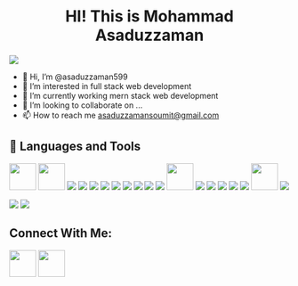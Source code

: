 <h1 style=" text-align: center">HI! This is Mohammad Asaduzzaman</h1>

![](https://komarev.com/ghpvc/?username=asaduzzaman599&color=blue)


- 👋 Hi, I’m @asaduzzaman599
- 👀 I’m interested in full stack web development
- 🌱 I’m currently working  mern stack web development
- 💞️ I’m looking to collaborate on ...
- 📫 How to reach me asaduzzamansoumit@gmail.com


## 🚀 Languages and Tools
<p>
 <img width="48px" src="https://img.icons8.com/external-tal-revivo-shadow-tal-revivo/48/000000/external-html-5-is-a-software-solution-stack-that-defines-the-properties-and-behaviors-of-web-page-logo-shadow-tal-revivo.png"/>
  <img width="48px" src="https://img.icons8.com/color/30/000000/css3.png"/>
  <img src="https://img.icons8.com/color/48/000000/bootstrap.png"/>
  <img src="https://img.icons8.com/color/48/000000/javascript--v1.png"/>
  <img src="https://img.icons8.com/?size=48&id=wPohyHO_qO1a&format=png"/>
  <img src="https://img.icons8.com/?size=48&id=r2OarXWQc7B6&format=png"/>
<!--   -->
 
  <img src="https://img.icons8.com/?size=48&id=9ESZMOeUioJS&format=png"/>
  <img src="https://img.icons8.com/?size=40&id=WNoJgbzDr3i2&format=png"/>
  <img src="https://img.icons8.com/?size=48&id=54087&format=png"/>
  <img src="https://img.icons8.com/?size=48&id=74402&format=png"/>
  <img src="https://img.icons8.com/?size=48&id=zJh5Gyrd6ZKu&format=png"/>
  
  <img width="48px" src="https://img.icons8.com/external-flat-juicy-fish/60/000000/external-debug-coding-and-development-flat-flat-juicy-fish.png"/>
  <img src="https://img.icons8.com/fluency/48/000000/figma.png"/>
  <img src="https://img.icons8.com/color/48/000000/c-plus-plus-logo.png"/>
    <img src="https://img.icons8.com/color/48/000000/java-coffee-cup-logo--v1.png"/>
  <img src="https://img.icons8.com/fluency/48/000000/android.png"/>
<img src="https://img.icons8.com/fluency/48/000000/github.png"/>
  <img width="48px" src="https://img.icons8.com/external-tal-revivo-shadow-tal-revivo/24/000000/external-netlify-a-cloud-computing-company-that-offers-hosting-and-serverless-backend-services-for-static-websites-logo-shadow-tal-revivo.png"/>
  <img src="https://img.icons8.com/color/48/000000/visual-studio-code-2019.png"/>
  

</p>


<img src="https://github-readme-stats.vercel.app/api/top-langs/?username=asaduzzaman599&layout=compact">
<img src="https://github-readme-stats.vercel.app/api?username=asaduzzaman599&&show_icons=true&title_color=0080ff&icon_color0080ff&text_color=151515&bg_color=e6ffff">

## Connect With Me:
<p>
 <a  href="https://www.facebook.com/asaduzzaman.soumit.5/" target="_blank"><img width="48px" src="https://img.icons8.com/external-justicon-flat-justicon/64/000000/external-facebook-social-media-justicon-flat-justicon.png"/></a>
 <a href="https://www.linkedin.com/in/mohammad-asaduzzaman-5512441aa/" target="_blank"><img width="48px" src="https://img.icons8.com/external-justicon-flat-justicon/64/000000/external-linkedin-social-media-justicon-flat-justicon.png"/></a>
</p>


<!---
asaduzzaman599/asaduzzaman599 is a ✨ special ✨ repository because its `README.md` (this file) appears on your GitHub profile.
You can click the Preview link to take a look at your changes.
--->
